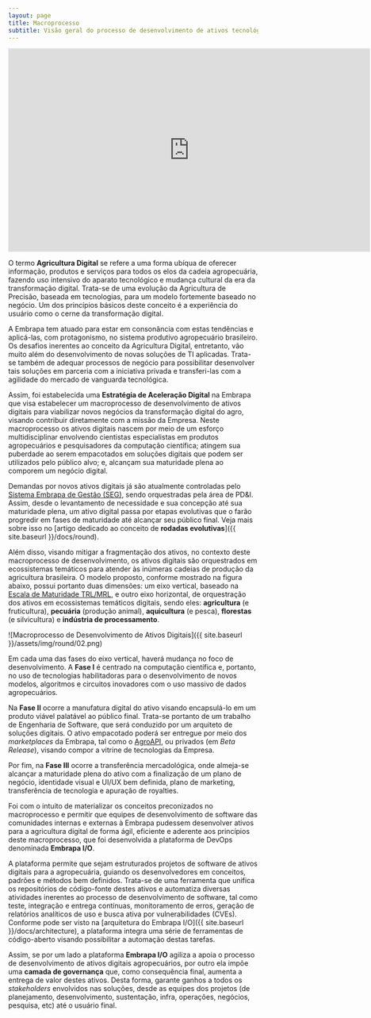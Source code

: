 ```yaml
---
layout: page
title: Macroprocesso
subtitle: Visão geral do processo de desenvolvimento de ativos tecnológicos para a agricultura digital
---
```


<iframe width="730" height="410" src="https://www.youtube.com/embed/DFc2iZy4Ox4" frameborder="0" allow="accelerometer; autoplay; clipboard-write; encrypted-media; gyroscope; picture-in-picture; web-share" allowfullscreen></iframe>

O termo **Agricultura Digital** se refere a uma forma ubíqua de oferecer informação, produtos e serviços para todos os elos da cadeia agropecuária, fazendo uso intensivo do aparato tecnológico e mudança cultural da era da transformação digital. Trata-se de uma evolução da Agricultura de Precisão, baseada em tecnologias, para um modelo fortemente baseado no negócio. Um dos princípios básicos deste conceito é a experiência do usuário como o cerne da transformação digital.

A Embrapa tem atuado para estar em consonância com estas tendências e aplicá-las, com protagonismo, no sistema produtivo agropecuário brasileiro. Os desafios inerentes ao conceito da Agricultura Digital, entretanto, vão muito além do desenvolvimento de novas soluções de TI aplicadas. Trata-se também de adequar processos de negócio para possibilitar desenvolver tais soluções em parceria com a iniciativa privada e transferi-las com a agilidade do mercado de vanguarda tecnológica.

Assim, foi estabelecida uma **Estratégia de Aceleração Digital** na Embrapa que visa estabelecer um macroprocesso de desenvolvimento de ativos digitais para viabilizar novos negócios da transformação digital do agro, visando contribuir diretamente com a missão da Empresa. Neste macroprocesso os ativos digitais nascem por meio de um esforço multidisciplinar envolvendo cientistas especialistas em produtos agropecuários e pesquisadores da computação científica; atingem sua puberdade ao serem empacotados em soluções digitais que podem ser utilizados pelo público alvo; e, alcançam sua maturidade plena ao comporem um negócio digital.

Demandas por novos ativos digitais já são atualmente controladas pelo [Sistema Embrapa de Gestão (SEG)](https://www.embrapa.br/fundamentos-estrutura-e-funcionamento-do-sistema-embrapa-de-gestao-seg), sendo orquestradas pela área de PD&I. Assim, desde o levantamento de necessidade e sua concepção até sua maturidade plena, um ativo digital passa por etapas evolutivas que o farão progredir em fases de maturidade até alcançar seu público final. Veja mais sobre isso no [artigo dedicado ao conceito de **rodadas evolutivas**]({{ site.baseurl }}/docs/round).

Além disso, visando mitigar a fragmentação dos ativos, no contexto deste macroprocesso de desenvolvimento, os ativos digitais são orquestrados em ecossistemas temáticos para atender às inúmeras cadeias de produção da agricultura brasileira. O modelo proposto, conforme mostrado na figura abaixo, possui portanto duas dimensões: um eixo vertical, baseado na [Escala de Maturidade TRL/MRL](https://www.embrapa.br/escala-dos-niveis-de-maturidade-tecnologica-trl-mrl), e outro eixo horizontal, de orquestração dos ativos em ecossistemas temáticos digitais, sendo eles: **agricultura** (e fruticultura), **pecuária** (produção animal), **aquicultura** (e pesca), **florestas** (e silvicultura) e **indústria de processamento**.

![Macroprocesso de Desenvolvimento de Ativos Digitais]({{ site.baseurl }}/assets/img/round/02.png)

Em cada uma das fases do eixo vertical, haverá mudança no foco de desenvolvimento. A **Fase I** é centrado na computação científica e, portanto, no uso de tecnologias habilitadoras para o desenvolvimento de novos modelos, algoritmos e circuitos inovadores com o uso massivo de dados agropecuários.

Na **Fase II** ocorre a manufatura digital do ativo visando encapsulá-lo em um produto viável palatável ao público final. Trata-se portanto de um trabalho de Engenharia de Software, que será conduzido por um arquiteto de soluções digitais. O ativo empacotado poderá ser entregue por meio dos _marketplaces_ da Embrapa, tal como o [AgroAPI](https://www.agroapi.cnptia.embrapa.br/), ou privados (em _Beta Release_), visando compor a vitrine de tecnologias da Empresa.

Por fim, na **Fase III** ocorre a transferência mercadológica, onde almeja-se alcançar a maturidade plena do ativo com a finalização de um plano de negócio, identidade visual e UI/UX bem definida, plano de marketing, transferência de tecnologia e apuração de royalties.

Foi com o intuito de materializar os conceitos preconizados no macroprocesso e permitir que equipes de desenvolvimento de software das comunidades internas e externas à Embrapa pudessem desenvolver ativos para a agricultura digital de forma ágil, eficiente e aderente aos princípios deste macroprocesso, que foi desenvolvida a plataforma de DevOps denominada **Embrapa I/O**.

A plataforma permite que sejam estruturados projetos de software de ativos digitais para a agropecuária, guiando os desenvolvedores em conceitos, padrões e métodos bem definidos. Trata-se de uma ferramenta que unifica os repositórios de código-fonte destes ativos e automatiza diversas atividades inerentes ao processo de desenvolvimento de software, tal como teste, integração e entrega contínuas, monitoramento de erros, geração de relatórios analíticos de uso e busca ativa por vulnerabilidades (CVEs). Conforme pode ser visto na [arquitetura do Embrapa I/O]({{ site.baseurl }}/docs/architecture), a plataforma integra uma série de ferramentas de código-aberto visando possibilitar a automação destas tarefas.

Assim, se por um lado a plataforma **Embrapa I/O** agiliza a apoia o processo de desenvolvimento de ativos digitais agropecuários, por outro ela impõe uma **camada de governança** que, como consequência final, aumenta a entrega de valor destes ativos. Desta forma, garante ganhos a todos os _stakeholders_ envolvidos nas soluções, desde as equipes dos projetos (de planejamento, desenvolvimento, sustentação, infra, operações, negócios, pesquisa, etc) até o usuário final.
